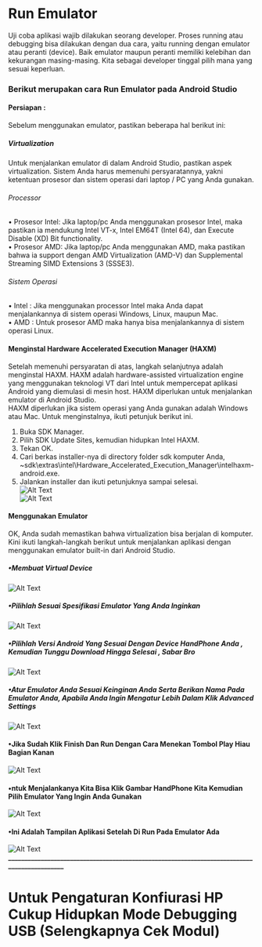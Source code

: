 # Run Emulator
Uji coba aplikasi wajib dilakukan seorang developer. Proses running atau debugging bisa dilakukan dengan dua cara, yaitu running dengan emulator atau peranti (device). Baik emulator maupun peranti memiliki kelebihan dan kekurangan masing-masing. Kita sebagai developer tinggal pilih mana yang sesuai  keperluan. <br>
### Berikut merupakan cara Run Emulator pada Android Studio <br>
#### Persiapan : <br>
Sebelum menggunakan emulator, pastikan beberapa hal berikut ini:  <br>
##### Virtualization <br>
Untuk menjalankan emulator di dalam Android Studio, pastikan aspek virtualization. Sistem Anda harus memenuhi persyaratannya, yakni ketentuan prosesor dan sistem operasi dari laptop / PC yang Anda gunakan. <br>
###### Processor <br>
•	Prosesor Intel: Jika laptop/pc Anda menggunakan prosesor Intel, maka pastikan ia mendukung Intel VT-x, Intel EM64T (Intel 64), dan Execute Disable (XD) Bit functionality. <br>
•	Prosesor AMD:  Jika laptop/pc Anda menggunakan AMD, maka pastikan bahwa ia support dengan AMD Virtualization (AMD-V) dan Supplemental Streaming SIMD Extensions 3 (SSSE3). <br>

###### Sistem Operasi <br>
•	Intel : Jika menggunakan processor Intel maka Anda dapat menjalankannya di sistem operasi Windows, Linux, maupun Mac. <br>
•	AMD : Untuk prosesor AMD maka hanya bisa menjalankannya di sistem operasi Linux. <br>

#### Menginstal Hardware Accelerated Execution Manager (HAXM) <br>
Setelah memenuhi persyaratan di atas, langkah selanjutnya adalah menginstal HAXM. HAXM adalah hardware-assisted virtualization engine yang menggunakan teknologi VT dari Intel untuk mempercepat aplikasi Android yang diemulasi di mesin host. HAXM diperlukan untuk menjalankan emulator di Android Studio. <br>
HAXM diperlukan jika sistem operasi yang Anda gunakan adalah Windows atau Mac. Untuk menginstalnya, ikuti petunjuk berikut ini. <br>
1.	Buka SDK Manager. <br>
2.	Pilih SDK Update Sites, kemudian hidupkan Intel HAXM. <br>
3.	Tekan OK. <br>
4.	Cari berkas installer-nya di directory folder sdk komputer Anda,
~sdk\extras\intel\Hardware_Accelerated_Execution_Manager\intelhaxm-android.exe. <br>
5.	Jalankan installer dan ikuti petunjuknya sampai selesai. <br>
![Alt Text](https://github.com/adam033/Run-Emulator/blob/master/Screenshot%20(235).png) <br>
![Alt Text](https://github.com/adam033/Run-Emulator/blob/master/Screenshot%20(236).png) <br>
#### Menggunakan Emulator <br>
OK, Anda sudah memastikan bahwa virtualization bisa berjalan di komputer. Kini ikuti langkah-langkah berikut untuk menjalankan aplikasi dengan menggunakan emulator built-in dari Android Studio. <br>

##### •Membuat Virtual Device <br>
![Alt Text](https://github.com/adam033/Run-Emulator/blob/master/Screenshot%20(228).png) <br>
##### •Pilihlah Sesuai Spesifikasi Emulator Yang Anda Inginkan <br>
![Alt Text](https://github.com/adam033/Run-Emulator/blob/master/Screenshot%20(229).png) <br>
##### •Pilihlah Versi Android Yang Sesuai Dengan Device HandPhone Anda , Kemudian Tunggu Download Hingga Selesai , Sabar Bro <br>
![Alt Text](https://github.com/adam033/Run-Emulator/blob/master/Screenshot%20(230).png) <br>
##### •Atur Emulator Anda Sesuai Keinginan Anda Serta Berikan Nama Pada Emulator Anda, Apabila Anda Ingin Mengatur Lebih Dalam Klik Advanced Settings <br>
![Alt Text](https://github.com/adam033/Run-Emulator/blob/master/Screenshot%20(231).png) <br>
####  •Jika Sudah Klik Finish Dan Run Dengan Cara Menekan Tombol Play Hiau Bagian Kanan <br>
![Alt Text](https://github.com/adam033/Run-Emulator/blob/master/Screenshot%20(232).png) <br>
####  •ntuk Menjalankanya Kita Bisa Klik Gambar HandPhone Kita Kemudian Pilih Emulator Yang Ingin Anda Gunakan <br>
![Alt Text](https://github.com/adam033/Run-Emulator/blob/master/Screenshot%20(233).png) <br>
####  •Ini Adalah Tampilan Aplikasi Setelah Di Run Pada Emulator Ada <br>
![Alt Text](https://github.com/adam033/Run-Emulator/blob/master/Screenshot%20(234).png) <br>
**____________________________________________________________________________________________** <br>
# Untuk Pengaturan Konfiurasi HP Cukup Hidupkan Mode Debugging USB (Selengkapnya Cek Modul)

  











